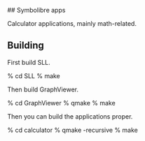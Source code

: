 ## Symbolibre apps

Calculator applications, mainly math-related.

## Building

First build SLL.

   % cd SLL
   % make

Then build GraphViewer.

   % cd GraphViewer
   % qmake
   % make

Then you can build the applications proper.

   % cd calculator
   % qmake -recursive
   % make

